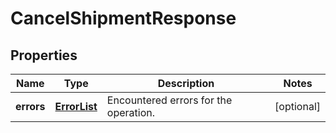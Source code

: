 
# CancelShipmentResponse

## Properties
Name | Type | Description | Notes
------------ | ------------- | ------------- | -------------
**errors** | [**ErrorList**](ErrorList.md) | Encountered errors for the operation. |  [optional]



